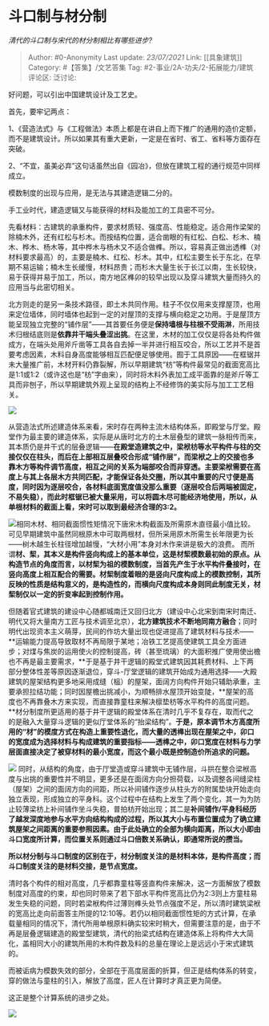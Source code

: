 # 斗口制与材分制
*清代的斗口制与宋代的材分制相比有哪些进步?*

> Author: #0-Anonymity
> Last update: *23/07/2021*
> Link: [[具象建筑]]
> Category: #【答集】/文艺答集
> Tag: #2-事业/2A-功夫/2-拓展能力/建筑
> 评论区:
> 泛讨论:

好问题，可以引出中国建筑设计及工艺史。

首先，要牢记两点：

1、《营造法式》与《工程做法》本质上都是在讲自上而下推广的通用的造价定额，而不是建筑设计。所以如果其有重大更新，一定是在省时、省工、省料等方面存在突破。

2、“不宜，虽美必弃”这句话虽然出自《园冶》，但放在建筑工程的通行规范中同样成立。

模数制度的出现与应用，是无法与其建造逻辑二分的。

手工业时代，建造逻辑又与能获得的材料及能加工的工具密不可分。

先看材料：古建筑的承重构件，要求材质轻、强度高、性能稳定。适合用作梁架的除楠木外，还有红松与杉木。而按结构位置，适合凿眼的有红松、白松、杉木、楠木、桦木、杨木等，其中桦木与杨木又不适合做榫。所以，容易真正做出透榫（对材料要求最高）的，主要是楠木、红松、杉木。其中，红松主要生长于东北，在早期不易运输；楠木生长缓慢，材料昂贵；而杉木大量生长于长江以南，生长较快，易于获得并易于加工，所以，南方地区榫卯的较早出现以及穿斗建筑大量而持久的应用当与此密切相关。

北方则走的是另一条技术路径，即土木共同作用。柱子不仅仅用来支撑屋顶，也用来定位墙体，同时墙体也起到一定的对屋顶的支撑与横向稳定之功用。于是屋顶方能呈现独立完整的“铺作层”——其首要任务便是**保持墙根与柱根不受雨淋**，所用技术归根结底则是**依靠井干端头叠涩出挑**。在这里，木材的加工仅仅是将各处构件做成方，在端头处用斧斤凿等工具各自去掉一半并进行相互咬合，所以工艺并不是首要考虑因素，木料自身高度能够相互匹配便足够使用。囿于工具原因——在框锯并未大量推广前，木材开料仍靠裂解，所以早期建筑“枋”等构件最常见的截面宽高比是1:1或1:2（或许这也是“枋”字由来），同时将木料外表加工成平面靠的是斧斤等工具而非刨子，所以早期建筑外观上呈现的结构上不经修饰的美实际与加工工艺相关。

![](https://pic4.zhimg.com/50/v2-376bb313c25a3e6cbff10adaa5dde1dc_hd.jpg?source=1940ef5c)

从营造法式所述建造体系来看，宋时存在两种主流木结构体系，即殿堂与厅堂。殿堂作为最主要的建造体系，实际是从唐时北方的土木层叠型的建筑一脉相传而来，其本质仍是井干式的层叠逻辑——**在殿堂造建筑之中，梁栿枋等水平构件与柱的交接仅仅在柱头，而后在上部相互层叠咬合形成“铺作层”，而梁栿之上的交接也多靠木方等构件调节高度，相互之间的关系为端部咬合而非穿透。主要梁栿需要在高度上与其上各层木方共同匹配，才能保证各处交圈，所以其中重要的尺寸便是高度，同时因为逐层咬合，各材料底面宽度值没那么重要（逐层咬合后两端被固定，不易失稳），而此时框锯已被大量采用，可以将圆木尽可能经济地使用，所以，从单根材料的截面上看，宋时可以取到最经济合理的3:2。**

![](https://pic1.zhimg.com/50/v2-63dbd1e35d9610618e530dc2bdc33053_hd.jpg?source=1940ef5c)相同木材、相同截面惯性矩情况下唐宋木构截面及所需原木直径最小值比较。可见早期建筑中虽然同根原木中可取两根材，但所采用原木所需生长年限更为长——树木越生长柱径增加越慢，“大材小用”本身对木作来讲是极大的浪费。 而所谓**材、栔，其本义是构件竖向构成上的基本单位，这是材栔模数最初始的原点。从构造节点的角度而言，以材栔为祖的模数制度，当首先产生于水平构件叠接时，在竖向高度上相互配合的需要。材栔制度着眼的是竖向尺度构成上的模数控制，其所反映的性质是结构意义的，是构造性的，而横向尺度构成本身则同此制度无关，材栔制仅以一定的折变率起到控制作用。**

但随着官式建筑的建设中心随都城南迁又回归北方（建设中心北宋到南宋时南迁、明代又将大量南方工匠与技术调至北京），**北方建筑技术不断地同南方融合**；同时明代出现资本主义萌芽，民间的作坊大量出现也促进提高了建筑材料与技术——**运输能力提高导致取材不再局限于某地；冶铁工艺提高使建筑工具全方面进步；对煤与焦炭的运用使火的控制提高，砖（甚至琉璃）的大面积推广使用使出檐也不再是最主要需求，**于是基于井干逻辑的殿堂式建筑因其耗费材料、上下两部分整体性差等原因逐渐退位，穿斗-厅堂逻辑的建筑开始成为通用选择——大殿建筑的屋架结构更多地采用成缝（榀）的屋架，面阔方向构件开始只辅助承重，主要承担拉结功能；同时因屋檐出挑减小，为顺畅排水屋顶开始变陡，**屋架的高度也不再靠叠木方来实现，而直接靠童柱来解决檩垫枋等水平构件的高度问题。**材分制度所更适用的基于井干逻辑的殿堂体系在清时几乎不复存在，取而代之的是融入大量穿斗逻辑的更似厅堂体系的“抬梁结构”。**于是，原本调节木方高度所用的“材”的模度方式在构造上重要性退化，而大量的透榫出现在屋架之中，卯口的宽度成为选择材料与构成建筑的重要指标——透榫之中，卯口宽度在材料与力学层面直接决定了被穿材料的最小宽度，而这个最小既是控制造价所追求的问题。**

![](https://pic1.zhimg.com/50/v2-a9a8de56df5d866fdde5cf72ba0c3db5_hd.jpg?source=1940ef5c) 同时，从结构的角度，由于厅堂造或穿斗建筑中无铺作层，斗拱在整合梁栿高度与出挑的重要性并不明显，更多还是在面阔方向分担荷载，以及调整各间缝梁柱（屋架）之间的面阔方向的间距，所以补间铺作逐步从柱头方的附属垫块开始走向独立表现，形成独立的平身科。这个过程中在结构上发生了两个变化，其一为为防止较薄梁枋上补间铺作坐斗失稳，普拍枋开始出现；其二是**补间铺作/平身科经历了越发深度地参与水平方向结构构成的过程，所以其大小与布置位置成为了确立建筑屋架之间距离的重要参照因素。由于此处确立的全部为横向距离，所以大小即由斗口宽度所计算，而位置关系则通过斗口倍数关系确认，即通常所说的攒当。**

**所以材分制与斗口制度的区别在于，材分制度关注的是材料本体，是构件高度；而斗口制度关注的是材料交接，是节点宽度。**

清时各个构件的相对高度，几乎都靠童柱等竖直构件来解决，这一方面解放了模数制度对高度的约束，却也同时带来了若下部水平构件宽高比仍为2:3则上方童柱易发生失稳的问题，同时若梁栿构件过薄则榫头处节点强度不足，所以清时建筑梁栿的宽高比走向前面答主所提的12:10等。若仍以相同截面惯性矩的方式计算，在承载量相同的情况下，清代所用单根原料确实较宋时稍大，但需要注意的是，由于不再是层叠逻辑建造的殿堂型建筑，清代的抬梁式结构在建造体系上将构件大大简化，盖相同大小的建筑所用的木构件数及料的总量在理论上是远远小于宋式建筑的。

而被诟病为模数失效的部分，全部在于高度层面的折算，但正是结构体系的转变，穿的做法与童柱的引入，解放了高度，匠人在计算时才真正更为简便。

这正是整个计算系统的进步之处。

![](https://pic2.zhimg.com/50/v2-947cacf9e16e32bdad5a8d6fea1b0861_hd.jpg?source=1940ef5c)
